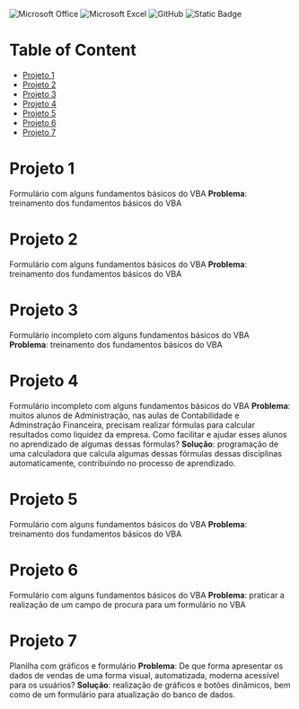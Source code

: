 ![Microsoft Office](https://img.shields.io/badge/Microsoft_Office-D83B01?style=for-the-badge&logo=microsoft-office&logoColor=white)
![Microsoft Excel](https://img.shields.io/badge/Microsoft_Excel-217346?style=for-the-badge&logo=microsoft-excel&logoColor=white)
![GitHub](https://img.shields.io/badge/github-%23121011.svg?style=for-the-badge&logo=github&logoColor=white)
![Static Badge](https://img.shields.io/badge/VBA-gray)

# Table of Content
- [Projeto 1](#Projeto-1)
- [Projeto 2](#Projeto-2)
- [Projeto 3](#Projeto-3)
- [Projeto 4](#Projeto-4)
- [Projeto 5](#Projeto-5)
- [Projeto 6](#Projeto-6)
- [Projeto 7](#Projeto-7)

# Projeto 1
Formulário com alguns fundamentos básicos do VBA
<strong>Problema</strong>: treinamento dos fundamentos básicos do VBA

# Projeto 2
Formulário com alguns fundamentos básicos do VBA
<strong>Problema</strong>: treinamento dos fundamentos básicos do VBA

# Projeto 3
Formulário incompleto com alguns fundamentos básicos do VBA <br>
<strong>Problema</strong>: treinamento dos fundamentos básicos do VBA

# Projeto 4
Formulário incompleto com alguns fundamentos básicos do VBA
<strong>Problema</strong>: muitos alunos de Administração, nas aulas de Contabilidade e Adminstração Financeira, precisam realizar fórmulas para calcular resultados como liquidez da empresa. Como facilitar e ajudar esses alunos no aprendizado de algumas dessas fórmulas?
<strong>Solução</strong>: programação de uma calculadora que calcula algumas dessas fórmulas dessas disciplinas automaticamente, contribuindo no processo de aprendizado. 

# Projeto 5
Formulário com alguns fundamentos básicos do VBA
<strong>Problema</strong>: treinamento dos fundamentos básicos do VBA

# Projeto 6
Formulário  com alguns fundamentos básicos do VBA
<strong>Problema</strong>: praticar a realização de um campo de procura para um formulário no VBA

# Projeto 7
Planilha com gráficos e formulário
<strong>Problema</strong>: De que forma apresentar os dados de vendas de uma forma visual, automatizada, moderna acessível para os usuários?
<strong>Solução</strong>: realização de gráficos e botões dinâmicos, bem como de um formulário para atualização do banco de dados.
